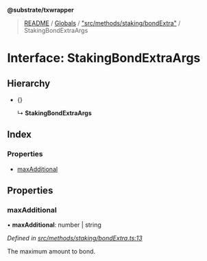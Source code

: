 **@substrate/txwrapper**

> [README](../README.md) / [Globals](../globals.md) / ["src/methods/staking/bondExtra"](../modules/_src_methods_staking_bondextra_.md) / StakingBondExtraArgs

# Interface: StakingBondExtraArgs

## Hierarchy

* {}

  ↳ **StakingBondExtraArgs**

## Index

### Properties

* [maxAdditional](_src_methods_staking_bondextra_.stakingbondextraargs.md#maxadditional)

## Properties

### maxAdditional

•  **maxAdditional**: number \| string

*Defined in [src/methods/staking/bondExtra.ts:13](https://github.com/paritytech/txwrapper/blob/ddb0953/src/methods/staking/bondExtra.ts#L13)*

The maximum amount to bond.
